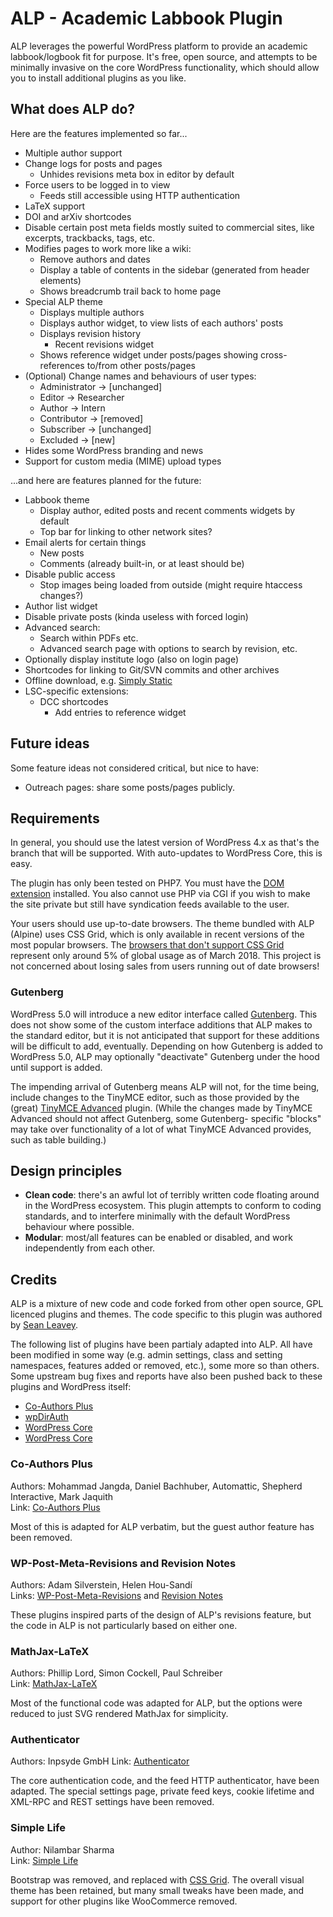# ALP - Academic Labbook Plugin
ALP leverages the powerful WordPress platform to provide an academic
labbook/logbook fit for purpose. It's free, open source, and attempts to be
minimally invasive on the core WordPress functionality, which should allow you
to install additional plugins as you like.

## What does ALP do?
Here are the features implemented so far...
 - Multiple author support
 - Change logs for posts and pages
   - Unhides revisions meta box in editor by default
 - Force users to be logged in to view
   - Feeds still accessible using HTTP authentication
 - LaTeX support
 - DOI and arXiv shortcodes
 - Disable certain post meta fields mostly suited to commercial sites, like
   excerpts, trackbacks, tags, etc.
 - Modifies pages to work more like a wiki:
   - Remove authors and dates
   - Display a table of contents in the sidebar (generated from header elements)
   - Shows breadcrumb trail back to home page
 - Special ALP theme
   - Displays multiple authors
   - Displays author widget, to view lists of each authors' posts
   - Displays revision history
     - Recent revisions widget
   - Shows reference widget under posts/pages showing cross-references to/from other posts/pages
 - (Optional) Change names and behaviours of user types:
   - Administrator -> [unchanged]
   - Editor -> Researcher
   - Author -> Intern
   - Contributor -> [removed]
   - Subscriber -> [unchanged]
   - Excluded -> [new]
 - Hides some WordPress branding and news
 - Support for custom media (MIME) upload types

...and here are features planned for the future:
 - Labbook theme
   - Display author, edited posts and recent comments widgets by default
   - Top bar for linking to other network sites?
 - Email alerts for certain things
   - New posts
   - Comments (already built-in, or at least should be)
 - Disable public access
   - Stop images being loaded from outside (might require htaccess changes?)
 - Author list widget
 - Disable private posts (kinda useless with forced login)
 - Advanced search:
   - Search within PDFs etc.
   - Advanced search page with options to search by revision, etc.
 - Optionally display institute logo (also on login page)
 - Shortcodes for linking to Git/SVN commits and other archives
 - Offline download, e.g. [Simply Static](https://wordpress.org/plugins/simply-static/)
 - LSC-specific extensions:
   - DCC shortcodes
     - Add entries to reference widget

## Future ideas
Some feature ideas not considered critical, but nice to have:
 - Outreach pages: share some posts/pages publicly.

## Requirements
In general, you should use the latest version of WordPress 4.x as that's the
branch that will be supported. With auto-updates to WordPress Core, this is
easy.

The plugin has only been tested on PHP7. You must have the [DOM extension](http://www.php.net/manual/en/book.dom.php) installed. You also cannot use
PHP via CGI if you wish to make the site private but still have syndication
feeds available to the user.

Your users should use up-to-date browsers. The theme bundled with ALP (Alpine)
uses CSS Grid, which is only available in recent versions of the most popular
browsers. The [browsers that don't support CSS Grid](https://caniuse.com/#feat=css-grid)
represent only around 5% of global usage as of March 2018. This project is not
concerned about losing sales from users running out of date browsers!

### Gutenberg
WordPress 5.0 will introduce a new editor interface called [Gutenberg](https://wordpress.org/gutenberg/).
This does not show some of the custom interface additions that ALP makes to the
standard editor, but it is not anticipated that support for these additions will
be difficult to add, eventually. Depending on how Gutenberg is added to WordPress 5.0,
ALP may optionally "deactivate" Gutenberg under the hood until support is added.

The impending arrival of Gutenberg means ALP will not, for the time being,
include changes to the TinyMCE editor, such as those provided by the (great)
[TinyMCE Advanced](https://wordpress.org/plugins/tinymce-advanced/) plugin. (While
the changes made by TinyMCE Advanced should not affect Gutenberg, some Gutenberg-
specific "blocks" may take over functionality of a lot of what TinyMCE Advanced
provides, such as table building.)

## Design principles
 - **Clean code**: there's an awful lot of terribly written code floating around
   in the WordPress ecosystem. This plugin attempts to conform to coding
   standards, and to interfere minimally with the default WordPress behaviour
   where possible.
 - **Modular**: most/all features can be enabled or disabled, and work
   independently from each other.

## Credits
ALP is a mixture of new code and code forked from other open source, GPL
licenced plugins and themes. The code specific to this plugin was authored by
[Sean Leavey](https://attackllama.com/).

The following list of plugins have been partialy adapted into ALP. All have been
modified in some way (e.g. admin settings, class and setting namespaces, features
added or removed, etc.), some more so than others. Some upstream bug fixes and
reports have also been pushed back to these plugins and WordPress itself:
 - [Co-Authors Plus](https://wordpress.org/support/topic/two-bug-fixes-for-author-page/)
 - [wpDirAuth](https://wordpress.org/support/topic/overriding-cookie-expiry-for-directory-authenticated-users/)
 - [WordPress Core](https://core.trac.wordpress.org/ticket/43613)
 - [WordPress Core](https://core.trac.wordpress.org/ticket/43629)

### Co-Authors Plus
Authors: Mohammad Jangda, Daniel Bachhuber, Automattic, Shepherd Interactive, Mark Jaquith  
Link: [Co-Authors Plus](https://wordpress.org/plugins/co-authors-plus/)

Most of this is adapted for ALP verbatim, but the guest author feature has been removed.

### WP-Post-Meta-Revisions and Revision Notes
Authors: Adam Silverstein, Helen Hou-Sandí  
Links: [WP-Post-Meta-Revisions](https://github.com/adamsilverstein/wp-post-meta-revisions) and [Revision Notes](https://wordpress.org/plugins/revision-notes/)

These plugins inspired parts of the design of ALP's revisions feature, but the code in ALP
is not particularly based on either one.

### MathJax-LaTeX
Authors: Phillip Lord, Simon Cockell, Paul Schreiber  
Link: [MathJax-LaTeX](https://wordpress.org/plugins/mathjax-latex/)

Most of the functional code was adapted for ALP, but the options were reduced to just SVG
rendered MathJax for simplicity.

### Authenticator
Authors: Inpsyde GmbH
Link: [Authenticator](https://wordpress.org/plugins/authenticator/)

The core authentication code, and the feed HTTP authenticator, have been adapted. The special
settings page, private feed keys, cookie lifetime and XML-RPC and REST settings have been
removed.

### Simple Life
Author: Nilambar Sharma  
Link: [Simple Life](https://wordpress.org/themes/simple-life/)

Bootstrap was removed, and replaced with [CSS Grid](https://developer.mozilla.org/en-US/docs/Web/CSS/CSS_Grid_Layout).
The overall visual theme has been retained, but many small tweaks have been made, and
support for other plugins like WooCommerce removed.
